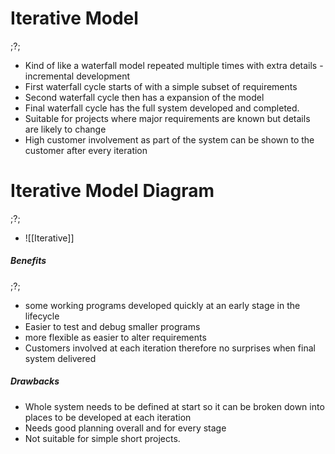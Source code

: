 # Iterative Model
;?;
- Kind of like a waterfall model repeated multiple times with extra details - incremental development
- First waterfall cycle starts of with a simple subset of requirements
- Second waterfall cycle then has a expansion of the model 
- Final waterfall cycle has the full system developed and completed.
- Suitable for projects where major requirements are known but details are likely to change
- High customer involvement as part of the system can be shown to the customer after every iteration

# Iterative Model Diagram
;?;
- ![[Iterative]]

##### Benefits
;?;
- some working programs developed quickly at an early stage in the lifecycle
- Easier to test and debug smaller programs
- more flexible as easier to alter requirements
- Customers involved at each iteration therefore no surprises when final system delivered
##### Drawbacks 
- Whole system needs to be defined at start so it can be broken down into places to be developed at each iteration
- Needs good planning overall and for every stage
- Not suitable for simple short projects.

